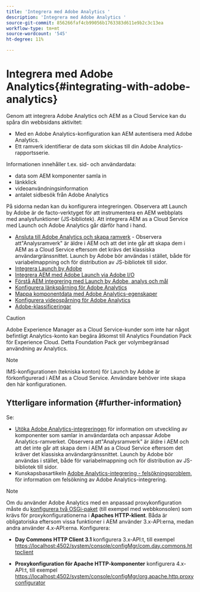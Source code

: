 ```yaml
---
title: 'Integrera med Adobe Analytics '
description: 'Integrera med Adobe Analytics '
source-git-commit: 856266faf4cb99056b1763383d611e9b2c3c13ea
workflow-type: tm+mt
source-wordcount: '545'
ht-degree: 11%

---
```



# Integrera med Adobe Analytics{#integrating-with-adobe-analytics}

Genom att integrera Adobe Analytics och AEM as a Cloud Service kan du spåra din webbsidans aktivitet:

* Med en Adobe Analytics-konfiguration kan AEM autentisera med Adobe Analytics.
* Ett ramverk identifierar de data som skickas till din Adobe Analytics-rapportsserie.

Informationen innehåller t.ex. sid- och användardata:

* data som AEM komponenter samla in
* länkklick
* videoanvändningsinformation
* antalet sidbesök från Adobe Analytics

På sidorna nedan kan du konfigurera integreringen. Observera att Launch by Adobe är de facto-verktyget för att instrumentera en AEM webbplats med analysfunktioner (JS-bibliotek). Att integrera AEM as a Cloud Service med Launch och Adobe Analytics går därför hand i hand.

* [Ansluta till Adobe Analytics och skapa ramverk](https://experienceleague.adobe.com/docs/experience-manager-65/administering/integration/adobeanalytics-connect.html) - Observera att&quot;Analysramverk&quot; är äldre i AEM och att det inte går att skapa dem i AEM as a Cloud Service eftersom det krävs det klassiska användargränssnittet. Launch by Adobe bör användas i stället, både för variabelmappning och för distribution av JS-bibliotek till sidor.
* [Integrera Launch by Adobe](https://experienceleague.adobe.com/docs/experience-manager-learn/sites/integrations/adobe-launch-integration-tutorial-understand.html)
* [Integrera AEM med Adobe Launch via Adobe I/O](https://helpx.adobe.com/experience-manager/using/aem_launch_adobeio_integration.html)
* [Förstå AEM integrering med Launch by Adobe, analys och mål](https://helpx.adobe.com/experience-manager/kt/integration/using/aem-launch-integration-tutorial-understand.html)
* [Konfigurera länkspårning för Adobe Analytics](https://experienceleague.adobe.com/docs/experience-manager-65/administering/integration/adobeanalytics-link.html)
* [Mappa komponentdata med Adobe Analytics-egenskaper](https://experienceleague.adobe.com/docs/experience-manager-65/administering/integration/adobeanalytics-mapping.html)
* [Konfigurera videospårning för Adobe Analytics](https://experienceleague.adobe.com/docs/experience-manager-65/administering/integration/adobeanalytics-video.html)
* [Adobe-klassificeringar](https://experienceleague.adobe.com/docs/experience-manager-65/administering/integration/adobeanalytics-classifications.html)

>[!CAUTION]
>
>Adobe Experience Manager as a Cloud Service-kunder som inte har något befintligt Analytics-konto kan begära åtkomst till Analytics Foundation Pack för Experience Cloud.  Detta Foundation Pack ger volymbegränsad användning av Analytics.

>[!NOTE]
>
>IMS-konfigurationen (tekniska konton) för Launch by Adobe är förkonfigurerad i AEM as a Cloud Service. Användare behöver inte skapa den här konfigurationen.

## Ytterligare information {#further-information}

Se:

* [Utöka Adobe Analytics-integreringen](https://experienceleague.adobe.com/docs/experience-manager-65/developing/extending-aem/extending-analytics/extending-analytics.html) för information om utveckling av komponenter som samlar in användardata och anpassar Adobe Analytics-ramverket. Observera att&quot;Analysramverk&quot; är äldre i AEM och att det inte går att skapa dem i AEM as a Cloud Service eftersom det kräver det klassiska användargränssnittet. Launch by Adobe bör användas i stället, både för variabelmappning och för distribution av JS-bibliotek till sidor.
* Kunskapsbasartikeln [Adobe Analytics-integrering - felsökningsproblem](https://helpx.adobe.com/experience-manager/kb/sitecatalystintegrationtroubleshooting.html), för information om felsökning av Adobe Analytics-integrering.

>[!NOTE]
>
>Om du använder Adobe Analytics med en anpassad proxykonfiguration måste du [konfigurera två OSGi-paket](https://experienceleague.adobe.com/docs/experience-manager-65/deploying/configuring/configuring-osgi.html) (till exempel med webbkonsolen) som krävs för proxykonfigurationerna i **Apaches HTTP-klient**. Båda är obligatoriska eftersom vissa funktioner i AEM använder 3.x-API:erna, medan andra använder 4.x-API:erna. Konfigurera:
>
>* **Day Commons HTTP Client 3.1** konfigurera 3.x-API:t,
   >  till exempel [https://localhost:4502/system/console/configMgr/com.day.commons.httpclient](https://localhost:4502/system/console/configMgr/com.day.commons.httpclient)
>
>* **Proxykonfiguration för Apache HTTP-komponenter** konfigurera 4.x-API:t,
   >  till exempel [https://localhost:4502/system/console/configMgr/org.apache.http.proxyconfigurator](https://localhost:4502/system/console/configMgr/org.apache.http.proxyconfigurator)
>

